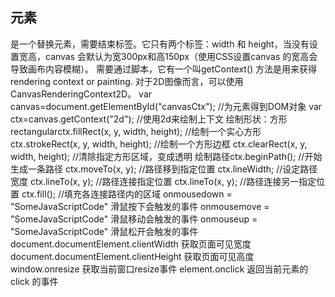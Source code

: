 ## <canvas> 元素
<canvas> 是一个替换元素，需要结束标签</canvas>。它只有两个标签：width 和 height，当没有设置宽高，canvas 会默认为宽300px和高150px（使用CSS设置canvas 的宽高会导致画布内容模糊）。
<canvas> 需要通过脚本，它有一个叫getContext() 方法是用来获得 rendering context or painting. 对于2D图像而言，可以使用 CanvasRenderingContext2D。
var canvas=document.getElementById("canvasCtx"); //为元素<canvas>得到DOM对象
var ctx=canvas.getContext("2d"); //使用2d来绘制上下文
绘制形状：方形 rectangularctx.fillRect(x, y, width, height); //绘制一个实心方形
ctx.strokeRect(x, y, width, height); //绘制一个方形边框
ctx.clearRect(x, y, width, height); //清除指定方形区域，变成透明
绘制路径ctx.beginPath(); //开始生成一条路径
ctx.moveTo(x, y); //路径移到指定位置
ctx.lineWidth; //设定路径宽度
ctx.lineTo(x, y); //路径连接指定位置
ctx.lineTo(x, y); //路径连接另一指定位置
ctx.fill(); //填充各连接路径内的区域
onmousedown = "SomeJavaScriptCode" 滑鼠按下会触发的事件
onmousemove = "SomeJavaScriptCode" 滑鼠移动会触发的事件
onmouseup = "SomeJavaScriptCode" 滑鼠松开会触发的事件
document.documentElement.clientWidth 获取页面可见宽度
document.documentElement.clientHeight 获取页面可见高度
window.onresize 获取当前窗口resize事件
element.onclick 返回当前元素的click 的事件
